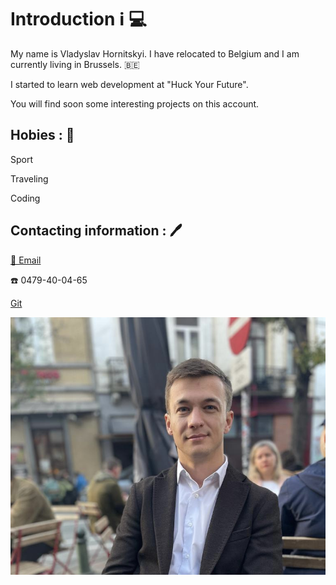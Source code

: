 # Introduction ℹ️ 💻

My name is Vladyslav Hornitskyi. I have relocated to Belgium and I am currently
living in Brussels. 🇧🇪

I started to learn web development at "Huck Your Future".

You will find soon some interesting projects on this account.

## Hobies : 🧭

Sport

Traveling

Coding

## Contacting information : 🖊️

[📧 Email](vladyslavhornitskyi@gmail.com)

☎️ 0479-40-04-65

[Git](https://github.com/VladyslavHornitskyi)

![](./img/Vladyslav.jpeg)
